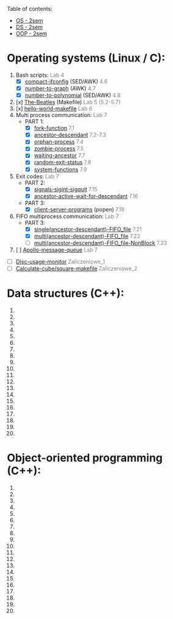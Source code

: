 Table of contents:
* [OS - 2sem](https://github.com/RobertNeat#operating-systems-linux--c)
* [DS - 2sem](https://github.com/RobertNeat#data-structures-c)
* [OOP - 2sem](https://github.com/RobertNeat#object-oriented-programming-c)

# Operating systems (Linux / C):
1. Bash scripts: <span style="color:grey">Lab 4</span>
    * [x] [compact-ifconfig](https://github.com/RobertNeat/compact-ifconfig) (SED/AWK) <span style="color:grey"> 4.6</span>
    * [x] [number-to-graph](https://github.com/RobertNeat/number-to-graph) (AWK) <span style="color:grey"> 4.7</span>
    * [x] [number-to-polynomial](https://github.com/RobertNeat/number-to-polynomial) (SED/AWK) <span style="color:grey"> 4.8</span>
1. [x] [The-Beatles](https://github.com/RobertNeat/The-Beatles) (Makefile) <span style="color:grey">Lab 5 (5.2-5.7)</span>
1. [x] [hello-world-makefile](https://github.com/RobertNeat/hello-world-makefile) <span style="color:grey">Lab 6</span>
1. Multi process communication: <span style="color:grey">Lab 7</span>
    * PART 1:
        * [x] [fork-function](https://github.com/RobertNeat/fork-function) <span style="color:grey"> 7.1</span>
        * [x] [ancestor-descendant](https://github.com/RobertNeat/ancestor-descendant) <span style="color:grey"> 7.2-7.3</span>
        * [x] [orphan-process](https://github.com/RobertNeat/orphan-process) <span style="color:grey"> 7.4</span>
        * [x] [zombie-process](https://github.com/RobertNeat/zombie-process) <span style="color:grey"> 7.5</span>
        * [x] [waiting-ancestor](https://github.com/RobertNeat/waiting-ancestor) <span style="color:grey"> 7.7</span>
        * [x] [random-exit-status](https://github.com/RobertNeat/random-exit-status) <span style="color:grey"> 7.8</span>
        * [x] [system-functions](https://github.com/RobertNeat/system-functions) <span style="color:grey"> 7.9</span>
1. Exit codes: <span style="color:grey">Lab 7</span>
    * PART 2:
        * [x] [signals-sigint-sigquit](https://github.com/RobertNeat/signals-sigint-sigquit) <span style="color:grey"> 7.15</span>
        * [x] [ancestor-active-wait-for-descendant](https://github.com/RobertNeat/ancestor-active-wait-for-descendant) <span style="color:grey"> 7.16</span>
    * PART 3:
        * [X] [client-server-programs](https://github.com/RobertNeat/client-server-programs) (popen)<span style="color:grey"> 7.18</span>
1. FIFO multiprocess communication: <span style="color:grey">Lab 7</span>
    * PART 3:
        * [x] [single(ancestor-descendant)-FIFO_file](https://github.com/RobertNeat/single-ancestor-descendant--FIFO_file) <span style="color:grey"> 7.21</span>
        * [x] [multi(ancestor-descendant)-FIFO_file](https://github.com/RobertNeat/multi-ancestor-descendant--FIFO_file) <span style="color:grey"> 7.22</span>
        * [ ] [multi(ancestor-descendant)-FIFO_file-NonBlock]() <span style="color:grey"> 7.23</span>
1. [ ] [Apollo-message-queue]() <span style="color:grey">Lab 7</span>
- [ ] [Disc-usage-monitor]() <span style="color:grey">Zaliczeniowe_1 </span>
- [ ] [Calculate-cube/square-makefile]() <span style="color:grey">Zaliczeniowe_2 </span>

# Data structures (C++):
1. 
1. 
1. 
1. 
1. 
1. 
1. 
1. 
1. 
1. 
1. 
1. 
1. 
1. 
1. 
1. 
1. 
1. 
1. 
1. 

# Object-oriented programming (C++):
1. 
1. 
1. 
1. 
1. 
1. 
1. 
1. 
1. 
1. 
1. 
1. 
1. 
1. 
1. 
1. 
1. 
1. 
1. 
1. 


<!--<input type="checkbox" disabled />-->
<!--<input type="checkbox" checked />-->
